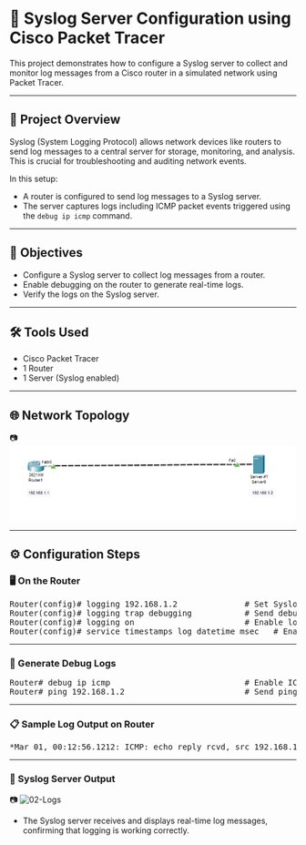 # 🧾 Syslog Server Configuration using Cisco Packet Tracer

This project demonstrates how to configure a Syslog server to collect and monitor log messages from a Cisco router in a simulated network using Packet Tracer.

---

## 📘 Project Overview

Syslog (System Logging Protocol) allows network devices like routers to send log messages to a central server for storage, monitoring, and analysis. This is crucial for troubleshooting and auditing network events.

In this setup:
- A router is configured to send log messages to a Syslog server.
- The server captures logs including ICMP packet events triggered using the `debug ip icmp` command.

---

## 🎯 Objectives

- Configure a Syslog server to collect log messages from a router.
- Enable debugging on the router to generate real-time logs.
- Verify the logs on the Syslog server.

---

## 🛠️ Tools Used

- Cisco Packet Tracer
- 1 Router
- 1 Server (Syslog enabled)

---

## 🌐 Network Topology

📷 
![01-Topology](./01-Topology.png)

---

## ⚙️ Configuration Steps

### 🖥️ On the Router

<pre>Router(config)# logging 192.168.1.2              # Set Syslog server IP
Router(config)# logging trap debugging           # Send debugging-level messages
Router(config)# logging on                       # Enable logging
Router(config)# service timestamps log datetime msec   # Enable timestamp in logs</pre>

---

### 🐛 Generate Debug Logs

<pre>Router# debug ip icmp                            # Enable ICMP debug logs
Router# ping 192.168.1.2                         # Send ping to generate logs</pre>

---

### 📋 Sample Log Output on Router

<pre>*Mar 01, 00:12:56.1212: ICMP: echo reply rcvd, src 192.168.1.2, dst 192.168.1.1</pre>

---

### 🧾 Syslog Server Output

📷 
![02-Logs](./01-Logs.png)

- The Syslog server receives and displays real-time log messages, confirming that logging is working correctly.
